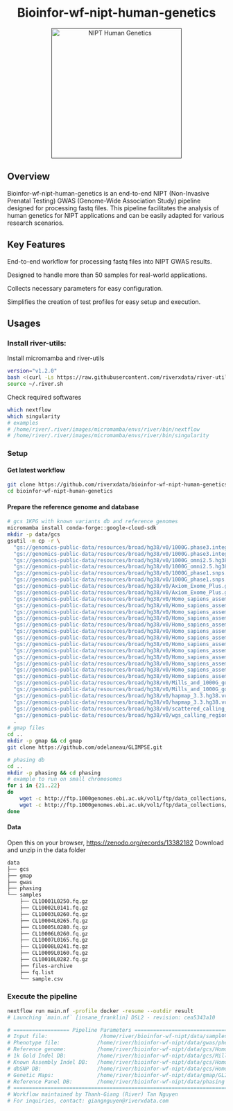 <p align="center"> <h1 align="center">Bioinfor-wf-nipt-human-genetics</h1> </p> <p align="center"> <a href=""> <img height="300" src="./docs/assets/images/NIPT-Human-Genetics.png" alt="NIPT Human Genetics" align="center"> </a> </p>

## Overview
Bioinfor-wf-nipt-human-genetics is an end-to-end NIPT (Non-Invasive Prenatal Testing) GWAS (Genome-Wide Association Study) pipeline designed for processing fastq files. This pipeline facilitates the analysis of human genetics for NIPT applications and can be easily adapted for various research scenarios.

## Key Features
End-to-end workflow for processing fastq files into NIPT GWAS results.

Designed to handle more than 50 samples for real-world applications.

Collects necessary parameters for easy configuration.

Simplifies the creation of test profiles for easy setup and execution.

## Usages
### Install river-utils:
Install micromamba and river-utils
```bash
version="v1.2.0"
bash <(curl -Ls https://raw.githubusercontent.com/riverxdata/river-utils/${version}/install/setup.sh) $HOME $version
source ~/.river.sh
```

Check required softwares
```bash
which nextflow
which singularity
# examples
# /home/river/.river/images/micromamba/envs/river/bin/nextflow
# /home/river/.river/images/micromamba/envs/river/bin/singularity
```

### Setup
#### Get latest workflow
```bash
git clone https://github.com/riverxdata/bioinfor-wf-nipt-human-genetics
cd bioinfor-wf-nipt-human-genetics
```

#### Prepare the reference genome and database
```bash
# gcs 1KPG with known variants db and reference genomes
micromamba install conda-forge::google-cloud-sdk
mkdir -p data/gcs
gsutil -m cp -r \
  "gs://genomics-public-data/resources/broad/hg38/v0/1000G.phase3.integrated.sites_only.no_MATCHED_REV.hg38.vcf" \
  "gs://genomics-public-data/resources/broad/hg38/v0/1000G.phase3.integrated.sites_only.no_MATCHED_REV.hg38.vcf.idx" \
  "gs://genomics-public-data/resources/broad/hg38/v0/1000G_omni2.5.hg38.vcf.gz" \
  "gs://genomics-public-data/resources/broad/hg38/v0/1000G_omni2.5.hg38.vcf.gz.tbi" \
  "gs://genomics-public-data/resources/broad/hg38/v0/1000G_phase1.snps.high_confidence.hg38.vcf.gz" \
  "gs://genomics-public-data/resources/broad/hg38/v0/1000G_phase1.snps.high_confidence.hg38.vcf.gz.tbi" \
  "gs://genomics-public-data/resources/broad/hg38/v0/Axiom_Exome_Plus.genotypes.all_populations.poly.hg38.vcf.gz" \
  "gs://genomics-public-data/resources/broad/hg38/v0/Axiom_Exome_Plus.genotypes.all_populations.poly.hg38.vcf.gz.tbi" \
  "gs://genomics-public-data/resources/broad/hg38/v0/Homo_sapiens_assembly38.dbsnp138.vcf" \
  "gs://genomics-public-data/resources/broad/hg38/v0/Homo_sapiens_assembly38.dbsnp138.vcf.idx" \
  "gs://genomics-public-data/resources/broad/hg38/v0/Homo_sapiens_assembly38.dict" \
  "gs://genomics-public-data/resources/broad/hg38/v0/Homo_sapiens_assembly38.fasta" \
  "gs://genomics-public-data/resources/broad/hg38/v0/Homo_sapiens_assembly38.fasta.64.alt" \
  "gs://genomics-public-data/resources/broad/hg38/v0/Homo_sapiens_assembly38.fasta.64.amb" \
  "gs://genomics-public-data/resources/broad/hg38/v0/Homo_sapiens_assembly38.fasta.64.ann" \
  "gs://genomics-public-data/resources/broad/hg38/v0/Homo_sapiens_assembly38.fasta.64.bwt" \
  "gs://genomics-public-data/resources/broad/hg38/v0/Homo_sapiens_assembly38.fasta.64.pac" \
  "gs://genomics-public-data/resources/broad/hg38/v0/Homo_sapiens_assembly38.fasta.64.sa" \
  "gs://genomics-public-data/resources/broad/hg38/v0/Homo_sapiens_assembly38.fasta.fai" \
  "gs://genomics-public-data/resources/broad/hg38/v0/Homo_sapiens_assembly38.known_indels.vcf.gz" \
  "gs://genomics-public-data/resources/broad/hg38/v0/Homo_sapiens_assembly38.known_indels.vcf.gz.tbi" \
  "gs://genomics-public-data/resources/broad/hg38/v0/Mills_and_1000G_gold_standard.indels.hg38.vcf.gz" \
  "gs://genomics-public-data/resources/broad/hg38/v0/Mills_and_1000G_gold_standard.indels.hg38.vcf.gz.tbi" \
  "gs://genomics-public-data/resources/broad/hg38/v0/hapmap_3.3.hg38.vcf.gz" \
  "gs://genomics-public-data/resources/broad/hg38/v0/hapmap_3.3.hg38.vcf.gz.tbi" \
  "gs://genomics-public-data/resources/broad/hg38/v0/scattered_calling_intervals" \
  "gs://genomics-public-data/resources/broad/hg38/v0/wgs_calling_regions.hg38.interval_list" \
  .
# gmap files
cd ..
mkdir -p gmap && cd gmap
git clone https://github.com/odelaneau/GLIMPSE.git

# phasing db
cd ..
mkdir -p phasing && cd phasing
# example to run on small chromosomes
for i in {21..22}
do
    wget -c http://ftp.1000genomes.ebi.ac.uk/vol1/ftp/data_collections/1000G_2504_high_coverage/working/20201028_3202_phased/CCDG_14151_B01_GRM_WGS_2020-08-05_chr$i.filtered.shapeit2-duohmm-phased.vcf.gz
    wget -c http://ftp.1000genomes.ebi.ac.uk/vol1/ftp/data_collections/1000G_2504_high_coverage/working/20201028_3202_phased/CCDG_14151_B01_GRM_WGS_2020-08-05_chr$i.filtered.shapeit2-duohmm-phased.vcf.gz.tbi
done
```

#### Data
Open this on your browser, https://zenodo.org/records/13382182
Download and unzip in the data folder
```bash
data
├── gcs
├── gmap
├── gwas
├── phasing
└── samples
    ├── CL10001L0250.fq.gz
    ├── CL10002L0141.fq.gz
    ├── CL10003L0260.fq.gz
    ├── CL10004L0265.fq.gz
    ├── CL10005L0280.fq.gz
    ├── CL10006L0260.fq.gz
    ├── CL10007L0165.fq.gz
    ├── CL10008L0241.fq.gz
    ├── CL10009L0160.fq.gz
    ├── CL10010L0282.fq.gz
    ├── files-archive
    ├── fq.list
    └── sample.csv
```

### Execute the pipeline
```bash
nextflow run main.nf -profile docker -resume --outdir result
# Launching `main.nf` [insane_franklin] DSL2 - revision: cea5343a10

# ================== Pipeline Parameters =======================================================
# Input file:                 /home/river/bioinfor-wf-nipt/data/samples/fq.list
# Phenotype file:            /home/river/bioinfor-wf-nipt/data/gwas/phenotype.txt
# Reference genome:          /home/river/bioinfor-wf-nipt/data/gcs/Homo_sapiens_assembly38
# 1k Gold Indel DB:          /home/river/bioinfor-wf-nipt/data/gcs/Mills_and_1000G_gold_standard.indels.hg38.vcf.gz
# Known Assembly Indel DB:   /home/river/bioinfor-wf-nipt/data/gcs/Homo_sapiens_assembly38.known_indels.vcf.gz
# dbSNP DB:                  /home/river/bioinfor-wf-nipt/data/gcs/Homo_sapiens_assembly38.dbsnp138.vcf
# Genetic Maps:              /home/river/bioinfor-wf-nipt/data/gmap/GLIMPSE/maps/genetic_maps.b38
# Reference Panel DB:        /home/river/bioinfor-wf-nipt/data/phasing
# ==============================================================================================
# Workflow maintained by Thanh-Giang (River) Tan Nguyen
# For inquiries, contact: giangnguyen@riverxdata.com
```